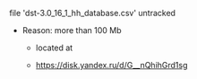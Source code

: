 file 'dst-3.0_16_1_hh_database.csv' untracked

* Reason: more than 100 Mb

    * located at

    * https://disk.yandex.ru/d/G__nQhihGrd1sg